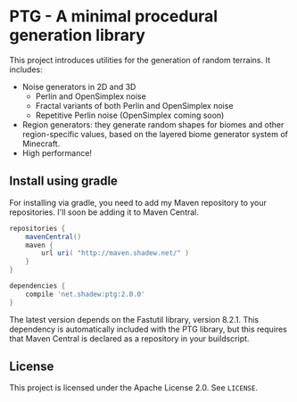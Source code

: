 # PTG - A minimal procedural generation library
This project introduces utilities for the generation of random terrains. It includes:
- Noise generators in 2D and 3D
  - Perlin and OpenSimplex noise
  - Fractal variants of both Perlin and OpenSimplex noise
  - Repetitive Perlin noise (OpenSimplex coming soon)
- Region generators: they generate random shapes for biomes and other region-specific values, based on the layered biome generator system of Minecraft.
- High performance!

## Install using gradle
For installing via gradle, you need to add my Maven repository to your repositories. I'll soon be adding it to Maven Central.
```groovy
repositories {
    mavenCentral()
    maven {
        url uri( "http://maven.shadew.net/" )
    }
}

dependencies {
    compile 'net.shadew:ptg:2.0.0'
}
```
The latest version depends on the Fastutil library, version 8.2.1. This dependency is automatically included with the PTG library, but this requires that Maven Central is declared as a repository in your buildscript.

## License
This project is licensed under the Apache License 2.0. See `LICENSE`.
